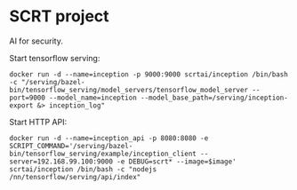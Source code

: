 # SCRT project
AI for security.


Start tensorflow serving:
```
docker run -d --name=inception -p 9000:9000 scrtai/inception /bin/bash -c "/serving/bazel-bin/tensorflow_serving/model_servers/tensorflow_model_server --port=9000 --model_name=inception --model_base_path=/serving/inception-export &> inception_log"
```

Start HTTP API:
```
docker run -d --name=inception_api -p 8080:8080 -e SCRIPT_COMMAND='/serving/bazel-bin/tensorflow_serving/example/inception_client --server=192.168.99.100:9000 -e DEBUG=scrt* --image=$image' scrtai/inception /bin/bash -c "nodejs /nn/tensorflow/serving/api/index"
```